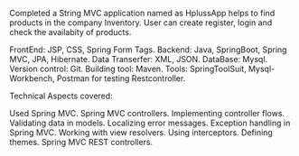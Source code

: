 Completed a String MVC application named as HplussApp helps to find products in the company Inventory. User can create register, login and check the availabity of products. 

FrontEnd: JSP, CSS, Spring Form Tags.
Backend: Java, SpringBoot, Spring MVC, JPA, Hibernate.
Data Transerfer: XML, JSON.
DataBase: Mysql.
Version control: Git.
Building tool: Maven.
Tools: SpringToolSuit, Mysql-Workbench, Postman for testing Restcontroller.

Technical Aspects covered:

Used Spring MVC.
Spring MVC controllers.
Implementing controller flows.
Validating data in models.
Localizing error messages.
Exception handling in Spring MVC.
Working with view resolvers.
Using interceptors.
Defining themes.
Spring MVC REST controllers.

